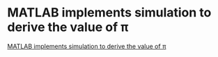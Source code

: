 # MATLAB implements simulation to derive the value of π
[MATLAB implements simulation to derive the value of π](https://aiwithcloud.com/2022/09/19/matlab_implements_simulation_to_derive_the_value_of_%cf%80/)